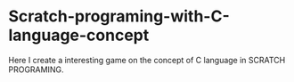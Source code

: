 # Scratch-programing-with-C-language-concept
Here I create a interesting game on the concept of C language in SCRATCH PROGRAMING.
